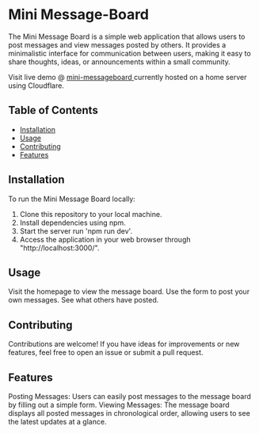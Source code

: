 # Mini Message-Board
The Mini Message Board is a simple web application that allows users to post messages and view messages posted by others. It provides a minimalistic interface for communication between users, making it easy to share thoughts, ideas, or announcements within a small community. 

Visit live demo @ <a href = "https://message-board.nauhc.dev/"> mini-messageboard </a>
currently hosted on a home server using Cloudflare.

## Table of Contents

- [Installation](#installation)
- [Usage](#usage)
- [Contributing](#contributing)
- [Features](#features)

## Installation
To run the Mini Message Board locally:

1. Clone this repository to your local machine.
2. Install dependencies using npm.
3. Start the server run 'npm run dev'.
4. Access the application in your web browser through "http://localhost:3000/".

## Usage
Visit the homepage to view the message board.
Use the form to post your own messages.
See what others have posted.

## Contributing
Contributions are welcome! If you have ideas for improvements or new features, feel free to open an issue or submit a pull request.

## Features
Posting Messages: Users can easily post messages to the message board by filling out a simple form.
Viewing Messages: The message board displays all posted messages in chronological order, allowing users to see the latest updates at a glance.
